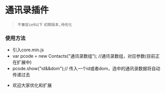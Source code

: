 # 通讯录插件
> `不兼容ie9以下`
> `初期版本,待优化`

### 使用方法
+ 引入core.min.js 
+ var pcode = new Contacts("通讯录数组"); //通讯录数组，对应参数(目前正在扩展中)
+ pcode.show("id&&dom");// 传入一个id或者dom，选中的通讯录数据将自动传递过去

[id]: <http://www.piszz.com/Small-Projects/Contacts/>  "预览地址"
* 欢迎大家优化和扩展
